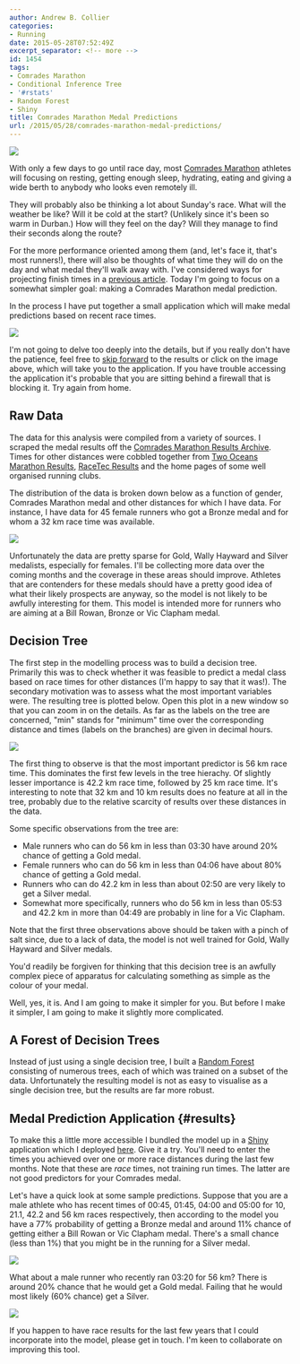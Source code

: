 ```yaml
---
author: Andrew B. Collier
categories:
- Running
date: 2015-05-28T07:52:49Z
excerpt_separator: <!-- more -->
id: 1454
tags:
- Comrades Marathon
- Conditional Inference Tree
- '#rstats'
- Random Forest
- Shiny
title: Comrades Marathon Medal Predictions
url: /2015/05/28/comrades-marathon-medal-predictions/
---
```


<!--more-->

<img src="/img/2015/05/IMG_5239.png">

With only a few days to go until race day, most [Comrades Marathon](http://www.comrades.com/) athletes will focusing on resting, getting enough sleep, hydrating, eating and giving a wide berth to anybody who looks even remotely ill.

They will probably also be thinking a lot about Sunday's race. What will the weather be like? Will it be cold at the start? (Unlikely since it's been so warm in Durban.) How will they feel on the day? Will they manage to find their seconds along the route? 

For the more performance oriented among them (and, let's face it, that's most runners!), there will also be thoughts of what time they will do on the day and what medal they'll walk away with. I've considered ways for projecting finish times in a [previous article](http://www.exegetic.biz/blog/2015/04/comrades-marathon-finish-predictions/). Today I'm going to focus on a somewhat simpler goal: making a Comrades Marathon medal prediction.

In the process I have put together a small application which will make medal predictions based on recent race times.

<a href="https://datawookie.shinyapps.io/Comrades-Medal-Predictions/" target="_blank">
  <img src="/img/2015/05/medal-prediction-interface.png">
</a>

I'm not going to delve too deeply into the details, but if you really don't have the patience, feel free to [skip forward](#results) to the results or click on the image above, which will take you to the application. If you have trouble accessing the application it's probable that you are sitting behind a firewall that is blocking it. Try again from home.

## Raw Data

The data for this analysis were compiled from a variety of sources. I scraped the medal results off the [Comrades Marathon Results Archive](http://results.ultimate.dk/comrades/resultshistory/front/index.php). Times for other distances were cobbled together from [Two Oceans Marathon Results](http://admin.twooceansmarathon.org.za/HistorySearch.aspx), [RaceTec Results](http://www.racetecresults.com/startpage.aspx?CId=35) and the home pages of some well organised running clubs.

The distribution of the data is broken down below as a function of gender, Comrades Marathon medal and other distances for which I have data. For instance, I have data for 45 female runners who got a Bronze medal and for whom a 32 km race time was available.

<img src="/img/2015/05/medal-race-distance-count.png">

Unfortunately the data are pretty sparse for Gold, Wally Hayward and Silver medalists, especially for females. I'll be collecting more data over the coming months and the coverage in these areas should improve. Athletes that are contenders for these medals should have a pretty good idea of what their likely prospects are anyway, so the model is not likely to be awfully interesting for them. This model is intended more for runners who are aiming at a Bill Rowan, Bronze or Vic Clapham medal.

## Decision Tree

The first step in the modelling process was to build a decision tree. Primarily this was to check whether it was feasible to predict a medal class based on race times for other distances (I'm happy to say that it was!). The secondary motivation was to assess what the most important variables were. The resulting tree is plotted below. Open this plot in a new window so that you can zoom in on the details. As far as the labels on the tree are concerned, "min" stands for "minimum" time over the corresponding distance and times (labels on the branches) are given in decimal hours.

<img src="/img/2015/05/medal-ctree.png">

The first thing to observe is that the most important predictor is 56 km race time. This dominates the first few levels in the tree hierachy. Of slightly lesser importance is 42.2 km race time, followed by 25 km race time. It's interesting to note that 32 km and 10 km results does no feature at all in the tree, probably due to the relative scarcity of results over these distances in the data.

Some specific observations from the tree are:

* Male runners who can do 56 km in less than 03:30 have around 20% chance of getting a Gold medal. 
* Female runners who can do 56 km in less than 04:06 have about 80% chance of getting a Gold medal. 
* Runners who can do 42.2 km in less than about 02:50 are very likely to get a Silver medal. 
* Somewhat more specifically, runners who do 56 km in less than 05:53 and 42.2 km in more than 04:49 are probably in line for a Vic Clapham.

Note that the first three observations above should be taken with a pinch of salt since, due to a lack of data, the model is not well trained for Gold, Wally Hayward and Silver medals.

You'd readily be forgiven for thinking that this decision tree is an awfully complex piece of apparatus for calculating something as simple as the colour of your medal.

Well, yes, it is. And I am going to make it simpler for you. But before I make it simpler, I am going to make it slightly more complicated.

## A Forest of Decision Trees

Instead of just using a single decision tree, I built a [Random Forest](http://en.wikipedia.org/wiki/Random_forest) consisting of numerous trees, each of which was trained on a subset of the data. Unfortunately the resulting model is not as easy to visualise as a single decision tree, but the results are far more robust.

## Medal Prediction Application {#results}

To make this a little more accessible I bundled the model up in a [Shiny](http://shiny.rstudio.com/) application which I deployed [here](https://datawookie.shinyapps.io/Comrades-Medal-Predictions/). Give it a try. You'll need to enter the times you achieved over one or more race distances during the last few months. Note that these are _race_ times, not training run times. The latter are not good predictors for your Comrades medal.

Let's have a quick look at some sample predictions. Suppose that you are a male athlete who has recent times of 00:45, 01:45, 04:00 and 05:00 for 10, 21.1, 42.2 and 56 km races respectively, then according to the model you have a 77% probability of getting a Bronze medal and around 11% chance of getting either a Bill Rowan or Vic Clapham medal. There's a small chance (less than 1%) that you might be in the running for a Silver medal.

<img src="/img/2015/05/medal-predictions-bog-standard.png">

What about a male runner who recently ran 03:20 for 56 km? There is around 20% chance that he would get a Gold medal. Failing that he would most likely (60% chance) get a Silver.

<img src="/img/2015/05/medal-predictions-gold-male.png">

If you happen to have race results for the last few years that I could incorporate into the model, please get in touch. I'm keen to collaborate on improving this tool.
